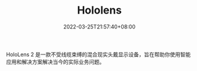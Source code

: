 ﻿---
weight: 
title: "Hololens"
description: "HoloLens 2 是一款不受线缆束缚的混合现实头戴显示设备，旨在帮助你使用智能应用和解决方案解决当今的实际业务问题。"
date: 2022-03-25T21:57:40+08:00
lastmod: 2022-03-25T16:45:40+08:00
draft: false
authors: ["Metabd"]
featuredImage: "352.png"
link: "https://www.microsoft.com/zh-cn/hololens"
tags: ["Hololens","AR/VR/MR/XR"]
categories: ["navigation"]
navigation: ["AR/VR/MR/XR"]
lightgallery: true
toc: true
pinned: false
recommend: false
recommend1: false
---
HoloLens 2 是一款不受线缆束缚的混合现实头戴显示设备，旨在帮助你使用智能应用和解决方案解决当今的实际业务问题。
